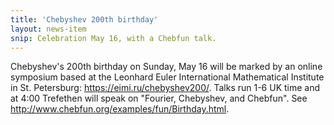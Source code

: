 ```yaml
---
title: 'Chebyshev 200th birthday'
layout: news-item
snip: Celebration May 16, with a Chebfun talk.
---
```

Chebyshev's 200th birthday on Sunday, May 16
will be marked by an online symposium based at the
Leonhard Euler International Mathematical
Institute in St. Petersburg:
<https://eimi.ru/chebyshev200/>.  Talks run 1-6 UK time
and at 4:00 Trefethen will speak on "Fourier, Chebyshev, and Chebfun".
See <http://www.chebfun.org/examples/fun/Birthday.html>.
